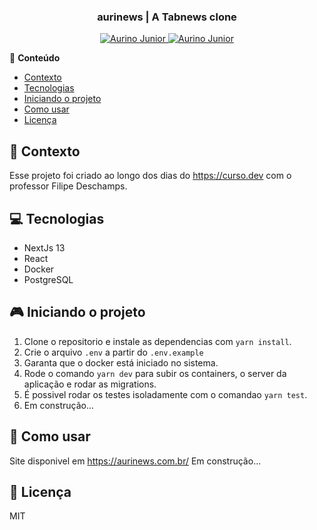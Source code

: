 <div align="center">
   <h3>aurinews | A Tabnews clone</h3>
</div>

<p align="center">
   <a href="https://www.instagram.com/aurigod97/">
      <img alt="Aurino Junior" src="https://img.shields.io/badge/-aurigod97-0390fc?style=flat&logo=Instagram&logoColor=white&color=blue" />
   </a>
    <a href="https://www.linkedin.com/in/aurino-junior-7718a4158/">
      <img alt="Aurino Junior" src="https://img.shields.io/badge/-Aurino%20Junior-0390fc?style=flat&logo=Linkedin&logoColor=white&color=blue" />
   </a>
</p>

📍 **Conteúdo**

- [Contexto](#blue_book-contexto)
- [Tecnologias](#computer-tecnologias)
- [Iniciando o projeto](#video_game-iniciando-o-projeto)
- [Como usar](#beers-como-usar)
- [Licença](#page_with_curl-licença)

## :blue_book: Contexto

Esse projeto foi criado ao longo dos dias do https://curso.dev com o professor Filipe Deschamps.

## :computer: Tecnologias

- NextJs 13
- React
- Docker
- PostgreSQL

## :video_game: Iniciando o projeto

1. Clone o repositorio e instale as dependencias com `yarn install`.
2. Crie o arquivo `.env` a partir do `.env.example`
3. Garanta que o docker está iniciado no sistema.
4. Rode o comando `yarn dev` para subir os containers, o server da aplicação e rodar as migrations.
5. É possivel rodar os testes isoladamente com o comandao `yarn test`.
6. Em construção...

## :beers: Como usar

Site disponivel em https://aurinews.com.br/
Em construção...

## :page_with_curl: Licença

MIT

